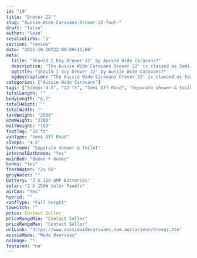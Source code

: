 ```yaml
---
id: "19"
title: "Drover 22'"
slug: "Aussie-Wide-Caravans-Drover-22-foot-"
draft: "false"
author: "Sean"
seealsolinks: "1"
section: "review"
date: "2022-10-10T22:00:09+11:00"
meta:
  title: "Should I buy Drover 22' by Aussie Wide Caravans?"
  description: "The Aussie Wide Caravans Drover 22' is classed as Semi Off Road, and sleeps 4-5 people. It is Made Overseas and comes in at 22 ft. It generally has Separate shower & toilet."
  ogtitle: "Should I buy Drover 22' by Aussie Wide Caravans?"
  ogdescription: "The Aussie Wide Caravans Drover 22' is classed as Semi Off Road, and sleeps 4-5 people. It is Made Overseas and comes in at 22 ft. It generally has Separate shower & toilet."
categories: ["Aussie Wide Caravans"]
tags: ["Sleeps 4-5", "22 ft", "Semi Off Road", "Separate shower & toilet", "Full height", "Price Unknown", "Made Overseas"]
totalLength: ""
bodyLength: "6.7"
totalHeight: ""
totalWidth: ""
tareWeight: "2500"
atmWeight: "3300"
ballWeight: "160"
footTag: "22 ft"
vanType: "Semi Off Road"
sleeps: "4-5"
bathroom: "Separate shower & toilet"
internalBathroom: "Yes"
mainBed: "Queen + bunks"
bunks: "Yes"
freshWater: "2x 95"
greyWater: ""
battery: "2 X 110 AMP Batteries"
solar: "2 X 150W Solar Panels"
airCon: "Yes"
hybrid: ""
roofType: "Full height"
towHitch: ""
price: Contact Seller
priceRangeMin: "Contact Seller"
priceRangeMax: "Contact Seller"
urlLink: "https://www.aussiewidecaravans.com.au/caravan/drover.htm"
aussieMade: "Made Overseas"
noImage: ""
featured: "no"
---
```

